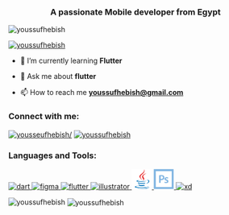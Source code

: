 <h3 align="center">A passionate Mobile developer from Egypt</h3>

<p align="left"> <img src="https://komarev.com/ghpvc/?username=youssufhebish&label=Profile%20views&color=0e75b6&style=flat" alt="youssufhebish" /> </p>

<p align="left"> <a href="https://github.com/ryo-ma/github-profile-trophy"><img src="https://github-profile-trophy.vercel.app/?username=youssufhebish" alt="youssufhebish" /></a> </p>

- 🌱 I’m currently learning **Flutter**

- 💬 Ask me about **flutter**

- 📫 How to reach me **youssufhebish@gmail.com**

<h3 align="left">Connect with me:</h3>
<p align="left">
<a href="https://linkedin.com/in/yousseufhebish/" target="blank"><img align="center" src="https://raw.githubusercontent.com/rahuldkjain/github-profile-readme-generator/master/src/images/icons/Social/linked-in-alt.svg" alt="yousseufhebish/" height="30" width="40" /></a>
<a href="https://fb.com/youssufhebish" target="blank"><img align="center" src="https://raw.githubusercontent.com/rahuldkjain/github-profile-readme-generator/master/src/images/icons/Social/facebook.svg" alt="youssufhebish" height="30" width="40" /></a>
</p>

<h3 align="left">Languages and Tools:</h3>
<p align="left"> <a href="https://dart.dev" target="_blank" rel="noreferrer"> <img src="https://www.vectorlogo.zone/logos/dartlang/dartlang-icon.svg" alt="dart" width="40" height="40"/> </a> <a href="https://www.figma.com/" target="_blank" rel="noreferrer"> <img src="https://www.vectorlogo.zone/logos/figma/figma-icon.svg" alt="figma" width="40" height="40"/> </a> <a href="https://flutter.dev" target="_blank" rel="noreferrer"> <img src="https://www.vectorlogo.zone/logos/flutterio/flutterio-icon.svg" alt="flutter" width="40" height="40"/> </a> <a href="https://www.adobe.com/in/products/illustrator.html" target="_blank" rel="noreferrer"> <img src="https://www.vectorlogo.zone/logos/adobe_illustrator/adobe_illustrator-icon.svg" alt="illustrator" width="40" height="40"/> </a> <a href="https://www.java.com" target="_blank" rel="noreferrer"> <img src="https://raw.githubusercontent.com/devicons/devicon/master/icons/java/java-original.svg" alt="java" width="40" height="40"/> </a> <a href="https://www.photoshop.com/en" target="_blank" rel="noreferrer"> <img src="https://raw.githubusercontent.com/devicons/devicon/master/icons/photoshop/photoshop-line.svg" alt="photoshop" width="40" height="40"/> </a> <a href="https://www.adobe.com/products/xd.html" target="_blank" rel="noreferrer"> <img src="https://cdn.worldvectorlogo.com/logos/adobe-xd.svg" alt="xd" width="40" height="40"/> </a> </p>

<p><img align="left" src="https://github-readme-stats.vercel.app/api/top-langs?username=youssufhebish&show_icons=true&locale=en&layout=compact" alt="youssufhebish" /></p>

<p>&nbsp;<img align="center" src="https://github-readme-stats.vercel.app/api?username=youssufhebish&show_icons=true&locale=en" alt="youssufhebish" /></p>
